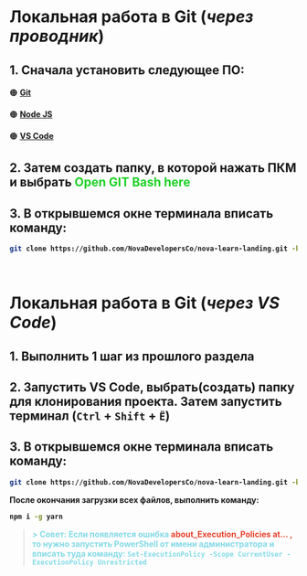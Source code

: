 # **Локальная работа в Git (<i>через проводник</i>)**
## 1. Сначала установить следующее ПО:

🟠 <b>[Git](https://git-scm.com/)</b>

🟠 <b>[Node JS](https://nodejs.org/en)</b>

🟠 <b>[VS Code](https://code.visualstudio.com)</b>

## 2. Затем создать папку, в которой нажать ПКМ и выбрать <b><span style="color:#1dd126">Open GIT Bash here</span><b>

## 3. В открывшемся окне терминала вписать команду: 
```bash 
git clone https://github.com/NovaDevelopersCo/nova-learn-landing.git -b develop
```
<br>

# **Локальная работа в Git (<i>через VS Code</i>)**
## 1. Выполнить 1 шаг из прошлого раздела

## 2. Запустить VS Code, выбрать(создать) папку для клонирования проекта. Затем запустить терминал (`Ctrl` + `Shift` + `Ё`) 

## 3. В открывшемся окне терминала вписать команду: 
```bash 
git clone https://github.com/NovaDevelopersCo/nova-learn-landing.git -b develop
```
После окончания загрузки всех файлов, выполнить команду:

```bash 
npm i -g yarn
```

> <b><span style="color:#83dae6"> >  **Совет:** Если появляется ошибка <span style="color:#e6432e"> about_Execution_Policies at... ,</span> то нужно запустить <b>PowerShell</b> от имени администратора и вписать туда команду: 
    ```
Set-ExecutionPolicy -Scope CurrentUser -ExecutionPolicy Unrestricted ```</span></b>

